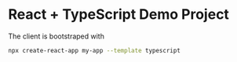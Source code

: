 # React + TypeScript Demo Project

The client is bootstraped with

```bash
npx create-react-app my-app --template typescript
```
